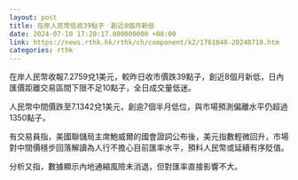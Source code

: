 ```yaml
---
layout: post
title: 在岸人民幣低收39點子　創近8個月新低
date: 2024-07-10 17:20:17.000000000 +08:00
link: https://news.rthk.hk/rthk/ch/component/k2/1761048-20240710.htm
categories: rthk
---
```


在岸人民幣收報7.2759兌1美元，較昨日收市價跌39點子，創近8個月新低，日內匯價距離交易區間下限不足10點子，全日成交量低迷。

人民幣中間價跌至7.1342兌1美元，創逾7個半月低位，與市場預測偏離水平仍超過1350點子。

有交易員指，美國聯儲局主席鮑威爾的國會證詞公布後，美元指數輕微回升，市場對中間價穩步回落解讀為人行不擔心目前匯率水平，預料人民幣或延續有序貶值。

分析又指，數據顯示內地通縮風險未消退，但對匯率直接影響不大。
